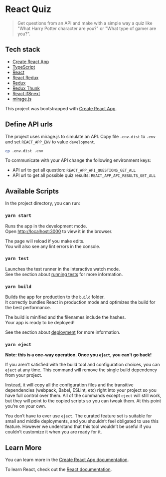 React Quiz
==========

> Get questions from an API and make with a simple way a quiz like "What Harry Potter character are you?" or "What type of gamer are you?".

## Tech stack

* [Create React App](https://create-react-app.dev/docs)
* [TypeScript](https://create-react-app.dev/docs/adding-typescript)
* [React](https://reactjs.org/docs/getting-started.html)
* [React Redux](https://react-redux.js.org/)
* [Redux](https://redux.js.org/api/api-reference)
* [Redux Thunk](https://github.com/reduxjs/redux-thunk)
* [React i18next](https://react.i18next.com/)
* [mirage.js](https://miragejs.com/)

This project was bootstrapped with [Create React App](https://github.com/facebook/create-react-app).

## Define API urls

The project uses mirage.js to simulate an API. Copy file `.env.dist` to `.env` and set `REACT_APP_ENV` to value `development`.

```bash
cp .env.dist .env
```
To communicate with your API change the following environment keys:

* API url to get all question: `REACT_APP_API_QUESTIONS_GET_ALL`
* API url to get all possible quiz results: `REACT_APP_API_RESULTS_GET_ALL`

## Available Scripts

In the project directory, you can run:

### `yarn start`

Runs the app in the development mode.<br />
Open [http://localhost:3000](http://localhost:3000) to view it in the browser.

The page will reload if you make edits.<br />
You will also see any lint errors in the console.

### `yarn test`

Launches the test runner in the interactive watch mode.<br />
See the section about [running tests](https://facebook.github.io/create-react-app/docs/running-tests) for more information.

### `yarn build`

Builds the app for production to the `build` folder.<br />
It correctly bundles React in production mode and optimizes the build for the best performance.

The build is minified and the filenames include the hashes.<br />
Your app is ready to be deployed!

See the section about [deployment](https://facebook.github.io/create-react-app/docs/deployment) for more information.

### `yarn eject`

**Note: this is a one-way operation. Once you `eject`, you can’t go back!**

If you aren’t satisfied with the build tool and configuration choices, you can `eject` at any time. This command will remove the single build dependency from your project.

Instead, it will copy all the configuration files and the transitive dependencies (webpack, Babel, ESLint, etc) right into your project so you have full control over them. All of the commands except `eject` will still work, but they will point to the copied scripts so you can tweak them. At this point you’re on your own.

You don’t have to ever use `eject`. The curated feature set is suitable for small and middle deployments, and you shouldn’t feel obligated to use this feature. However we understand that this tool wouldn’t be useful if you couldn’t customize it when you are ready for it.

## Learn More

You can learn more in the [Create React App documentation](https://facebook.github.io/create-react-app/docs/getting-started).

To learn React, check out the [React documentation](https://reactjs.org/).
